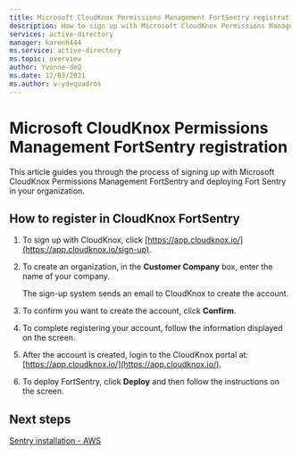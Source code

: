 ```yaml
---
title: Microsoft CloudKnox Permissions Management FortSentry registration
description: How to sign up with Microsoft CloudKnox Permissions Management FortSentry and create an organization.
services: active-directory
manager: karenh444
ms.service: active-directory
ms.topic: overview
author: Yvonne-deQ
ms.date: 12/03/2021
ms.author: v-ydequadros
---
```


# Microsoft CloudKnox Permissions Management FortSentry registration

This article guides you through the process of signing up with Microsoft CloudKnox Permissions Management FortSentry and deploying Fort Sentry in your organization.

## How to register in CloudKnox FortSentry

1. To sign up with CloudKnox, click [https://app.cloudknox.io/](https://app.cloudknox.io/sign-up).

2. To create an organization, in the **Customer Company** box, enter the name of your company. 

   The sign-up system sends an email to CloudKnox to create the account.

3. To confirm you want to create the account, click **Confirm**.

4. To complete registering your account, follow the information displayed on the screen.

5. After the account is created, login to the CloudKnox portal at: [https://app.cloudknox.io/](https://app.cloudknox.io/).

6. To deploy FortSentry, click **Deploy** and then follow the instructions on the screen.

<!---Add screenshot.--->

## Next steps

[Sentry installation - AWS](https://docs.cloudknox.io/Product%20Documentation%2098db130474114c96be4b3c4f27a0b297/Sentry%20Installation%20-%20AWS%20bef8e66cf2834aa69867b628f4b0a203.html)

